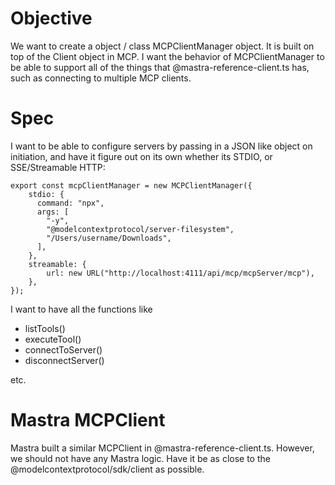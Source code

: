 # Objective 

We want to create a object / class MCPClientManager object. It is built on top of the Client object in MCP. I want the behavior of MCPClientManager to be able to support all of the things that @mastra-reference-client.ts has, such as connecting to multiple MCP clients. 

# Spec
I want to be able to configure servers by passing in a JSON like object on initiation, and have it figure out on its own whether its STDIO, or SSE/Streamable HTTP: 

```
export const mcpClientManager = new MCPClientManager({
    stdio: {
      command: "npx",
      args: [
        "-y",
        "@modelcontextprotocol/server-filesystem",
        "/Users/username/Downloads",
      ],
    },
    streamable: {
        url: new URL("http://localhost:4111/api/mcp/mcpServer/mcp"),
    },
});
```

I want to have all the functions like 
- listTools()
- executeTool()
- connectToServer() 
- disconnectServer() 

etc. 

# Mastra MCPClient 
Mastra built a similar MCPClient in @mastra-reference-client.ts. However, we should not have any Mastra logic. Have it be as close to the @modelcontextprotocol/sdk/client as possible. 